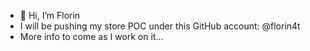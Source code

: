 - 👋 Hi, I’m Florin
- I will be pushing my store POC under this GitHub account: @florin4t
- More info to come as I work on it...

<!---
florin4t/florin4t is a ✨ special ✨ repository because its `README.md` (this file) appears on your GitHub profile.
You can click the Preview link to take a look at your changes.
--->
